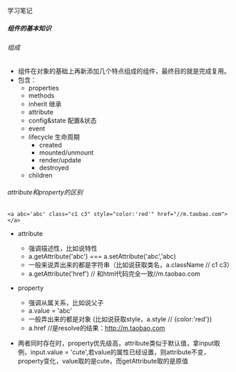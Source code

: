 学习笔记

##### 组件的基本知识
###### 组成
  * 组件在对象的基础上再新添加几个特点组成的组件，最终目的就是完成复用。
  * 包含：
    * properties
    * methods
    * inherit 继承
    * attribute
    * config&state 配置&状态
    * event
    * lifecycle 生命周期
      * created
      * mounted/unmount
      * render/update
      * destroyed
    * children
###### attribute和property的区别
    <a abc='abc' class="c1 c3" style="color:'red'" href="//m.taobao.com"></a>
  * attribute
    * 强调描述性，比如说特性
    * a.getAttribute('abc') === a.setAttribute('abc','abc)
    * 一般来说弄出来的都是字符串（比如说获取类名，a.className // c1 c3）
    * a.getAttribute('href') // 和html代码完全一致//m.taobao.com
  * property
    * 强调从属关系，比如说父子
    * a.value = 'abc'
    * 一般弄出来的都是对象 (比如说获取style，a.style // {color:'red'})
    * a.href //是resolve的结果：http://m.taobao.com

  * 两者同时存在时，property优先级高，attribute类似于默认值，拿input取例，input.value = 'cute',若value的属性已经设置，则attribute不变，property变化，value取的是cute，而getAttribute取的是原值